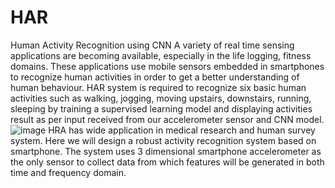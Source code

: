 # HAR
Human Activity Recognition using CNN
A variety of real time sensing applications are becoming available, especially in the life logging,
fitness domains. These applications use mobile sensors embedded in smartphones to recognize human
activities in order to get a better understanding of human behaviour. HAR system is required to
recognize six basic human activities such as walking, jogging, moving upstairs, downstairs, running,
sleeping by training a supervised learning model and displaying activities result as per input received
from our accelerometer sensor and CNN model.
![image](https://github.com/jitendracheripally2003/HAR/assets/83980876/2d4dd68e-e506-4b21-b58a-505a81adfe50)
HRA has wide application in medical research and human survey system. Here we will design a
robust activity recognition system based on smartphone. The system uses 3 dimensional smartphone
accelerometer as the only sensor to collect data from which features will be generated in both time and
frequency domain.
